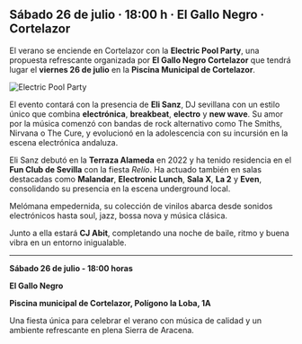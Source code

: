﻿## Sábado 26 de julio · 18:00 h · El Gallo Negro · Cortelazor

El verano se enciende en Cortelazor con la **Electric Pool Party**, una propuesta refrescante organizada por **El Gallo Negro Cortelazor** que tendrá lugar el **viernes 26 de julio** en la **Piscina Municipal de Cortelazor**.

![Electric Pool Party](/images/blog/2025-07-21-electric-pool-party/cartel.jpg)

El evento contará con la presencia de **Eli Sanz**, DJ sevillana con un estilo único que combina **electrónica**, **breakbeat**, **electro** y **new wave**. Su amor por la música comenzó con bandas de rock alternativo como The Smiths, Nirvana o The Cure, y evolucionó en la adolescencia con su incursión en la escena electrónica andaluza.

Eli Sanz debutó en la **Terraza Alameda** en 2022 y ha tenido residencia en el **Fun Club de Sevilla** con la fiesta *Relío*. Ha actuado también en salas destacadas como **Malandar**, **Electronic Lunch**, **Sala X**, **La 2** y **Even**, consolidando su presencia en la escena underground local.

Melómana empedernida, su colección de vinilos abarca desde sonidos electrónicos hasta soul, jazz, bossa nova y música clásica.

Junto a ella estará **CJ Abit**, completando una noche de baile, ritmo y buena vibra en un entorno inigualable.

---

**Sábado 26 de julio - 18:00 horas**

**El Gallo Negro**

**Piscina municipal de Cortelazor, Polígono la Loba, 1A**

Una fiesta única para celebrar el verano con música de calidad y un ambiente refrescante en plena Sierra de Aracena.
